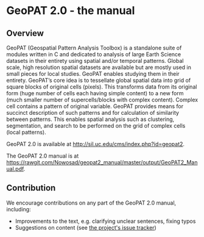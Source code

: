# GeoPAT 2.0 - the manual

## Overview

GeoPAT (Geospatial Pattern Analysis Toolbox) is a standalone suite of modules written in C and dedicated to analysis of large Earth Science datasets in their entirety using spatial and/or temporal patterns. 
Global scale, high resolution spatial datasets are available but are mostly used in small pieces for local studies. 
GeoPAT enables studying them in their entirety.
GeoPAT’s core idea is to tessellate global spatial data into grid of square blocks of original cells (pixels).
This transforms data from its original form (huge number of cells each having simple content) to a new form (much smaller number of supercells/blocks with complex content).
Complex cell contains a pattern of original variable.
GeoPAT provides means for succinct description of such patterns and for calculation of similarity between patterns.
This enables spatial analysis such as clustering, segmentation, and search to be performed on the grid of complex cells (local patterns).

GeoPAT 2.0 is available at http://sil.uc.edu/cms/index.php?id=geopat2.

The GeoPAT 2.0 manual is at https://rawgit.com/Nowosad/geopat2_manual/master/output/GeoPAT2_Manual.pdf.

## Contribution

We encourage contributions on any part of the GeoPAT 2.0 manual, including:

- Improvements to the text, e.g. clarifying unclear sentences, fixing typos
- Suggestions on content (see [the project's issue tracker](https://github.com/Nowosad/geopat2_manual/issues))
